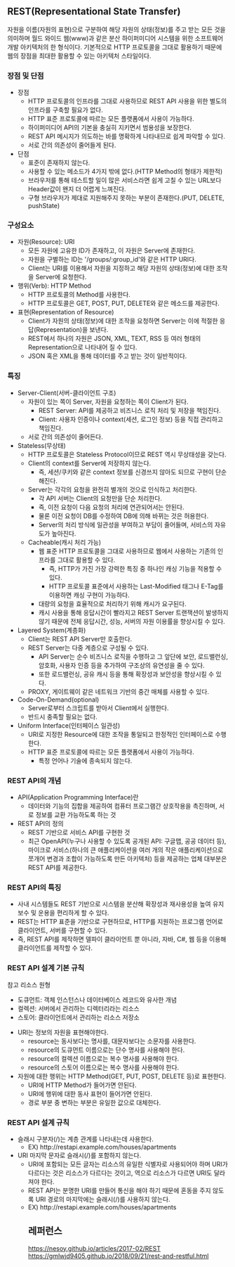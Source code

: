 ## REST(Representational State Transfer)
자원을 이름(자원의 표현)으로 구분하여 해당 자원의 상태(정보)를 주고 받는 모든 것을 의미하며 월드 와이드 웹(www)과 같은 분산 하이퍼미디어 시스템을 위한 소프트웨어 개발 아키텍처의 한 형식이다. 기본적으로 HTTP 프로토콜을 그대로 활용하기 때문에 웹의 장점을 최대한 활용할 수 있는 아키텍처 스타일이다.

<h3>장점 및 단점</h3>
<ul>
  <li>
    장점
    <ul>
      <li>HTTP 프로토콜의 인프라를 그대로 사용하므로 REST API 사용을 위한 별도의 인프라를 구축할 필요가 없다.</li>
      <li>HTTP 표준 프로토콜에 따르는 모든 플랫폼에서 사용이 가능하다.</li>
      <li>하이퍼미디어 API의 기본을 충실히 지키면서 범용성을 보장한다.</li>
      <li>REST API 메시지가 의도하는 바를 명확하게 나타내므로 쉽게 파악할 수 있다.</li>
      <li>서로 간의 의존성이 줄어들게 된다.</li>
    </ul>
  </li>
  <li>
    단점
    <ul>
      <li>표준이 존재하지 않는다.</li>
      <li>사용할 수 있는 메소드가 4가지 밖에 없다.(HTTP Method의 형태가 제한적)</li>
      <li>브라우저를 통해 테스트할 일이 많은 서비스라면 쉽게 고칠 수 있는 URL보다 Header값이 왠지 더 어렵게 느껴진다.</li>
      <li>구형 브라우저가 제대로 지원해주지 못하는 부분이 존재한다.(PUT, DELETE, pushState)</li>
    </ul>
  </li>
</ul>

<h3>구성요소</h3>
<ul>
  <li>
    자원(Resource): URI
    <ul>
      <li>모든 자원에 고유한 ID가 존재하고, 이 자원은 Server에 존재한다.</li>
      <li>자원을 구별하는 ID는 '/groups/:group_id'와 같은 HTTP URI다.</li>
      <li>Client는 URI를 이용해서 자원을 지정하고 해당 자원의 상태(정보)에 대한 조작을 Server에 요청한다.</li>
    </ul>
  </li>
  <li>
    행위(Verb): HTTP Method
    <ul>
      <li>HTTP 프로토콜의 Method를 사용한다.</li>
      <li>HTTP 프로토콜은 GET, POST, PUT, DELETE와 같은 메소드를 제공한다.</li>
    </ul>
  </li>
  <li>
    표현(Representation of Resource)
    <ul>
      <li>Client가 자원의 상태(정보)에 대한 조작을 요청하면 Server는 이에 적절한 응답(Representation)을 보낸다.</li>
      <li>REST에서 하나의 자원은 JSON, XML, TEXT, RSS 등 여러 형태의 Representation으로 나타내어 질 수 있다.</li>
      <li>JSON 혹은 XML을 통해 데이터를 주고 받는 것이 일반적이다.</li>
    </ul>
  </li>
</ul>

<h3>특징</h3>
<ul>
  <li>
    Server-Client(서버-클라이언트 구조)
    <ul>
      <li>
        자원이 있는 쪽이 Server, 자원을 요청하는 쪽이 Client가 된다.
        <ul>
          <li>REST Server: API를 제공하고 비즈니스 로직 처리 및 저장을 책임진다.</li>
          <li>Client: 사용자 인증이나 context(세션, 로그인 정보) 등을 직접 관리하고 책임진다.</li>
        </ul>
      </li>
      <li>서로 간의 의존성이 줄어든다.</li>
    </ul>
  </li>
  <li>
    Stateless(무상태)
    <ul>
      <li>HTTP 프로토콜은 Stateless Protocol이므로 REST 역시 무상태성을 갖는다.</li>
      <li>
        Client의 context를 Server에 저장하지 않는다.
        <ul>
          <li>즉, 세션/쿠키와 같은 context 정보를 신경쓰지 않아도 되므로 구현이 단순해진다.</li>
        </ul>
      </li>
      <li>
        Server는 각각의 요청을 완전히 별개의 것으로 인식하고 처리한다.
        <ul>
          <li>각 API 서버는 Client의 요청만을 단순 처리한다.</li>
          <li>즉, 이전 요청이 다음 요청의 처리에 연관되어서는 안된다.</li>
          <li>물론 이전 요청이 DB를 수정하여 DB에 의해 바뀌는 것은 허용한다.</li>
          <li>Server의 처리 방식에 일관성을 부여하고 부담이 줄어들며, 서비스의 자유도가 높아진다.</li>
        </ul>
      </li>
      <li>
        Cacheable(캐시 처리 가능)
        <ul>
          <li>
            웹 표준 HTTP 프로토콜을 그대로 사용하므로 웹에서 사용하는 기존의 인프라를 그대로 활용할 수 있다.
            <ul>
              <li>즉, HTTP가 가진 가장 강력한 특징 중 하나인 캐싱 기능을 적용할 수 있다.</li>
              <li>HTTP 프로토콜 표준에서 사용하는 Last-Modified 태그나 E-Tag를 이용하면 캐싱 구현이 가능하다.</li>
            </ul>
          </li>
          <li>대량의 요청을 효율적으로 처리하기 위해 캐시가 요구된다.</li>
          <li>캐시 사용을 통해 응답시간이 빨라지고 REST Server 트랜잭션이 발생하지 않기 때문에 전체 응답시간, 성능, 서버의 자원 이용률을 향상시킬 수 있다.</li>
        </ul>
      </li>
    </ul>
  </li>
  <li>
    Layered System(계층화)
    <ul>
      <li>Client는 REST API Server만 호출한다.</li>
      <li>
        REST Server는 다중 계층으로 구성될 수 있다.
        <ul>
          <li>API Server는 순수 비즈니스 로직을 수행하고 그 앞단에 보안, 로드밸런싱, 암호화, 사용자 인증 등을 추가하여 구조상의 유연성을 줄 수 있다.</li>
          <li>또한 로드밸런싱, 공유 캐시 등을 통해 확장성과 보안성을 향상시킬 수 있다.</li>
        </ul>
      </li>
      <li>PROXY, 게이트웨이 같은 네트워크 기반의 중간 매체를 사용할 수 있다.</li>
    </ul>
  </li>
  <li>
    Code-On-Demand(optional)
    <ul>
      <li>Server로부터 스크립트를 받아서 Client에서 실행한다.</li>
      <li>반드시 충족할 필요는 없다.</li>
    </ul>
  </li>
  <li>
    Uniform Interface(인터페이스 일관성)
    <ul>
      <li>URI로 지정한 Resource에 대한 조작을 통일되고 한정적인 인터페이스로 수행한다.</li>
      <li>
        HTTP 표준 프로토콜에 따르는 모든 플랫폼에서 사용이 가능하다.
        <ul>
          <li>특정 언어나 기술에 종속되지 않는다.</li>
        </ul>
      </li>
    </ul>
  </li>
</ul>

<h3>REST API의 개념</h3>
<ul>
  <li>
    API(Application Programming Interface)란
    <ul>
      <li>데이터와 기능의 집합을 제공하여 컴퓨터 프로그램간 상호작용을 촉진하며, 서로 정보를 교환 가능하도록 하는 것</li>
    </ul>
  </li>
  <li>
    REST API의 정의
    <ul>
      <li>REST 기반으로 서비스 API를 구현한 것</li>
      <li>최근 OpenAPI(누구나 사용할 수 있도록 공개된 API: 구글맵, 공공 데이터 등), 마이크로 서비스(하나의 큰 애플리케이션을 여러 개의 작은 애플리케이션으로 쪼개어 변경과 조합이 가능하도록 만든 아키텍처) 등을 제공하는 업체 대부분은 REST API를 제공한다.</li>
    </ul>
  </li>
</ul>

<h3>REST API의 특징</h3>
<ul>
  <li>사내 시스템들도 REST 기반으로 시스템을 분산해 확장성과 재사용성을 높여 유지보수 및 운용을 편리하게 할 수 있다.</li>
  <li>REST는 HTTP 표준을 기반으로 구현하므로, HTTP를 지원하는 프로그램 언어로 클라이언트, 서버를 구현할 수 있다.</li>
  <li>즉, REST API를 제작하면 델파이 클라이언트 뿐 아니라, 자바, C#, 웹 등을 이용해 클라이언트를 제작할 수 있다.</li>
</ul>

<h3>REST API 설계 기본 규칙</h3>
참고 리소스 원형
<ul>
  <li>도큐먼트: 객체 인스턴스나 데이터베이스 레코드와 유사한 개념</li>
  <li>컬렉션: 서버에서 관리하는 디렉터리라는 리소스</li>
  <li>스토어: 클라이언트에서 관리하는 리소스 저장소</li>
</ul>
<ul>
  <li>
    URI는 정보의 자원을 표현해야한다.
    <ul>
      <li>resource는 동사보다는 명사를, 대문자보다는 소문자를 사용한다.</li>
      <li>resource의 도큐먼트 이름으로는 단수 명사를 사용해야 한다.</li>
      <li>resource의 컬렉션 이름으로는 복수 명사를 사용해야 한다.</li>
      <li>resource의 스토어 이름으로는 복수 명사를 사용해야 한다.</li>
    </ul>
  </li>
  <li>
    자원에 대한 행위는 HTTP Method(GET, PUT, POST, DELETE 등)로 표현한다.
    <ul>
      <li>URI에 HTTP Method가 들어가면 안된다.</li>
      <li>URI에 행위에 대한 동사 표현이 들어가면 안된다.</li>
      <li>경로 부분 중 변하는 부분은 유일한 값으로 대체한다.</li>
    </ul>
  </li>
</ul>

<h3>REST API 설계 규칙</h3>
<ul>
  <li>
    슬래시 구분자(/)는 계층 관계를 나타내는데 사용한다.
    <ul>
      <li>EX) http://restapi.example.com/houses/apartments</li>
    </ul>
  </li>
  <li>
    URI 마지막 문자로 슬래시(/)를 포함하지 않는다.
    <ul>
      <li>URI에 포함되는 모든 글자는 리소스의 유일한 식별자로 사용되어야 하며 URI가 다르다는 것은 리소스가 다르다는 것이고, 역으로 리소스가 다르면 URI도 달라져야 한다.</li>
      <li>REST API는 분명한 URI를 만들어 통신을 해야 하기 때문에 혼동을 주지 않도록 URI 경로의 마지막에는 슬래시(/)를 사용하지 않는다.</li>
      <li>EX) http://restapi.example.com/houses/apartments</li>
    <ul>
  </li>
</ul>

## 레퍼런스
https://nesoy.github.io/articles/2017-02/REST<br>
https://gmlwjd9405.github.io/2018/09/21/rest-and-restful.html
